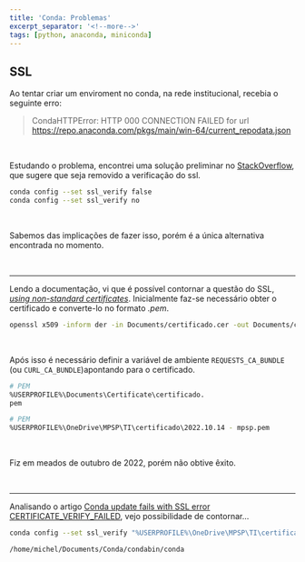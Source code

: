 ```yaml
---
title: 'Conda: Problemas'
excerpt_separator: '<!--more-->'
tags: [python, anaconda, miniconda]
---
```


## SSL

Ao tentar criar um enviroment no conda, na rede institucional, recebia o seguinte erro:

> CondaHTTPError: HTTP 000 CONNECTION FAILED for url <https://repo.anaconda.com/pkgs/main/win-64/current_repodata.json>

<br>

Estudando o problema, encontrei uma solução preliminar no [StackOverflow](https://stackoverflow.com/questions/42563757/conda-update-condahttperror-http-none), que sugere que seja removido a verificação do ssl.

```bash
conda config --set ssl_verify false
conda config --set ssl_verify no
```

<br>

Sabemos das implicações de fazer isso, porém é a única alternativa encontrada no momento.

<br>

---

Lendo a documentação, vi que é possível contornar a questão do SSL, [_using non-standard certificates_](https://docs.conda.io/projects/conda/en/latest/user-guide/configuration/non-standard-certs.html). Inicialmente faz-se necessário obter o certificado e converte-lo no formato _.pem_.

```bash
openssl x509 -inform der -in Documents/certificado.cer -out Documents/certificado.pem
```

<br>

Após isso é necessário definir a variável de ambiente `REQUESTS_CA_BUNDLE` (ou `CURL_CA_BUNDLE`)apontando para o certificado.

```bash
# PEM
%USERPROFILE%\Documents\Certificate\certificado.
pem

# PEM
%USERPROFILE%\OneDrive\MPSP\TI\certificado\2022.10.14 - mpsp.pem
```

<br>

Fiz em meados de outubro de 2022, porém não obtive êxito.

<br>

---

Analisando o artigo [Conda update fails with SSL error CERTIFICATE_VERIFY_FAILED](https://stackoverflow.com/questions/33699577/conda-update-fails-with-ssl-error-certificate-verify-failed), vejo possibilidade de contornar...

```bash
conda config --set ssl_verify "%USERPROFILE%\OneDrive\MPSP\TI\certificado\2022.10.14 - mpsp.crt"

/home/michel/Documents/Conda/condabin/conda
```
